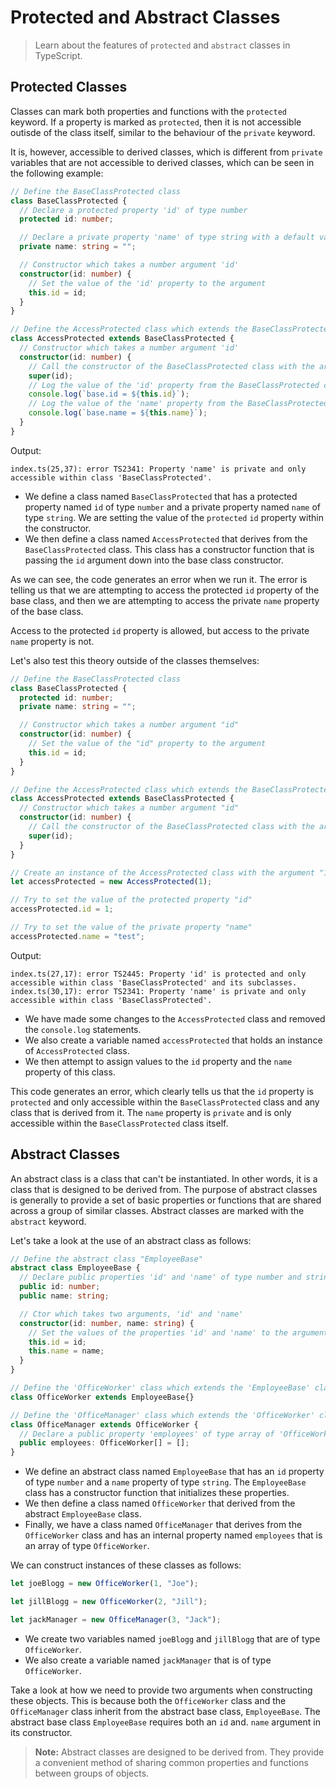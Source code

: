 # Protected and Abstract Classes

> Learn about the features of `protected` and `abstract` classes in TypeScript.

## Protected Classes

Classes can mark both properties and functions with the `protected` keyword. If a property is marked as `protected`, then it is not accessible outisde of the class itself, similar to the behaviour of the `private` keyword.

It is, however, accessible to derived classes, which is different from `private` variables that are not accessible to derived classes, which can be seen in the following example:

```ts
// Define the BaseClassProtected class
class BaseClassProtected {
  // Declare a protected property 'id' of type number
  protected id: number;

  // Declare a private property 'name' of type string with a default value of ""
  private name: string = "";

  // Constructor which takes a number argument 'id'
  constructor(id: number) {
    // Set the value of the 'id' property to the argument
    this.id = id;
  }
}

// Define the AccessProtected class which extends the BaseClassProtected class
class AccessProtected extends BaseClassProtected {
  // Constructor which takes a number argument 'id'
  constructor(id: number) {
    // Call the constructor of the BaseClassProtected class with the argument
    super(id);
    // Log the value of the 'id' property from the BaseClassProtected class
    console.log(`base.id = ${this.id}`);
    // Log the value of the 'name' property from the BaseClassProtected class
    console.log(`base.name = ${this.name}`);
  }
}
```

Output:

```
index.ts(25,37): error TS2341: Property 'name' is private and only accessible within class 'BaseClassProtected'.
```

- We define a class named `BaseClassProtected` that has a protected property named `id` of type `number` and a private property named `name` of type `string`. We are setting the value of the `protected` `id` property within the constructor.
- We then define a class named `AccessProtected` that derives from the `BaseClassProtected` class. This class has a constructor function that is passing the `id` argument down into the base class constructor.

As we can see, the code generates an error when we run it. The error is telling us that we are attempting to access the protected `id` property of the base class, and then we are attempting to access the private `name` property of the base class.

Access to the protected `id` property is allowed, but access to the private `name` property is not.

Let's also test this theory outside of the classes themselves:

```ts
// Define the BaseClassProtected class
class BaseClassProtected {
  protected id: number;
  private name: string = "";

  // Constructor which takes a number argument "id"
  constructor(id: number) {
    // Set the value of the "id" property to the argument
    this.id = id;
  }
}

// Define the AccessProtected class which extends the BaseClassProtected class
class AccessProtected extends BaseClassProtected {
  // Constructor which takes a number argument "id"
  constructor(id: number) {
    // Call the constructor of the BaseClassProtected class with the argument
    super(id);
  }
}

// Create an instance of the AccessProtected class with the argument "1"
let accessProtected = new AccessProtected(1);

// Try to set the value of the protected property "id"
accessProtected.id = 1;

// Try to set the value of the private property "name"
accessProtected.name = "test";
```

Output:

```
index.ts(27,17): error TS2445: Property 'id' is protected and only accessible within class 'BaseClassProtected' and its subclasses.
index.ts(30,17): error TS2341: Property 'name' is private and only accessible within class 'BaseClassProtected'.
```

- We have made some changes to the `AccessProtected` class and removed the `console.log` statements.
- We also create a variable named `accessProtected` that holds an instance of `AccessProtected` class.
- We then attempt to assign values to the `id` property and the `name` property of this class.

This code generates an error, which clearly tells us that the `id` property is `protected` and only accessible within the `BaseClassProtected` class and any class that is derived from it. The `name` property is `private` and is only accessible within the `BaseClassProtected` class itself.

## Abstract Classes

An abstract class is a class that can't be instantiated. In other words, it is a class that is designed to be derived from. The purpose of abstract classes is generally to provide a set of basic properties or functions that are shared across a group of similar classes. Abstract classes are marked with the `abstract` keyword.

Let's take a look at the use of an abstract class as follows:

```ts
// Define the abstract class "EmployeeBase"
abstract class EmployeeBase {
  // Declare public properties 'id' and 'name' of type number and string respectively
  public id: number;
  public name: string;

  // Ctor which takes two arguments, 'id' and 'name'
  constructor(id: number, name: string) {
    // Set the values of the properties 'id' and 'name' to the arguments
    this.id = id;
    this.name = name;
  }
}

// Define the 'OfficeWorker' class which extends the 'EmployeeBase' class
class OfficeWorker extends EmployeeBase{}

// Define the 'OfficeManager' class which extends the 'OfficeWorker' class
class OfficeManager extends OfficeWorker {
  // Declare a public property 'employees' of type array of 'OfficeWorker' objects with an empty default value
  public employees: OfficeWorker[] = [];
}
```

- We define an abstract class named `EmployeeBase` that has an `id` property of type `number` and a `name` property of type `string`. The `EmployeeBase` class has a constructor function that initializes these properties.
- We then define a class named `OfficeWorker` that derived from the abstract `EmployeeBase` class.
- Finally, we have a class named `OfficeManager` that derives from the `OfficeWorker` class and has an internal property named `employees` that is an array of type `OfficeWorker`.

We can construct instances of these classes as follows:

```ts
let joeBlogg = new OfficeWorker(1, "Joe");

let jillBlogg = new OfficeWorker(2, "Jill");

let jackManager = new OfficeManager(3, "Jack");
```

- We create two variables named `joeBlogg` and `jillBlogg` that are of type `OfficeWorker`.
- We also create a variable named `jackManager` that is of type `OfficeWorker`.

Take a look at how we need to provide two arguments when constructing these objects. This is because both the `OfficeWorker` class and the `OfficeManager` class inherit from the abstract base class, `EmployeeBase`. The abstract base class `EmployeeBase` requires both an `id` and. `name` argument in its constructor.

> **Note:** Abstract classes are designed to be derived from. They provide a convenient method of sharing common properties and functions between groups of objects.
